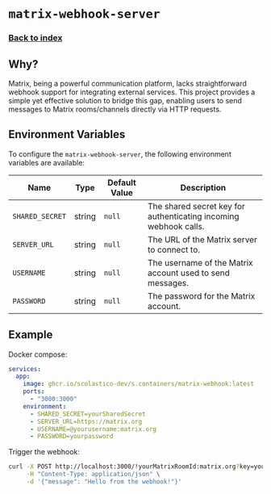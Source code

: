 # `matrix-webhook-server`

### [Back to index](../../README.md)

## Why?

Matrix, being a powerful communication platform, lacks straightforward webhook support for integrating external services. This project provides a simple yet effective solution to bridge this gap, enabling users to send messages to Matrix rooms/channels directly via HTTP requests.

## Environment Variables

To configure the `matrix-webhook-server`, the following environment variables are available:

| Name              | Type   | Default Value | Description                                                     |
|-------------------|--------|---------------|-----------------------------------------------------------------|
| `SHARED_SECRET`   | string | `null`        | The shared secret key for authenticating incoming webhook calls.|
| `SERVER_URL`      | string | `null`        | The URL of the Matrix server to connect to.                     |
| `USERNAME`        | string | `null`        | The username of the Matrix account used to send messages.       |
| `PASSWORD`        | string | `null`        | The password for the Matrix account.                            |

## Example

Docker compose:

```yaml
services:
  app:
    image: ghcr.io/scolastico-dev/s.containers/matrix-webhook:latest
    ports:
      - "3000:3000"
    environment:
      - SHARED_SECRET=yourSharedSecret
      - SERVER_URL=https://matrix.org
      - USERNAME=@yourusername:matrix.org
      - PASSWORD=yourpassword
```

Trigger the webhook:

```bash
curl -X POST http://localhost:3000/!yourMatrixRoomId:matrix.org?key=yourSharedSecret \
     -H "Content-Type: application/json" \
     -d '{"message": "Hello from the webhook!"}'
```
